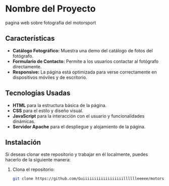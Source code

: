 # Nombre del Proyecto

pagina web sobre fotografia del motorsport

## Características

- **Catálogo Fotográfico:** Muestra una demo del catálogo de fotos del fotógrafo.
- **Formulario de Contacto:** Permite a los usuarios contactar al fotógrafo directamente.
- **Responsive:** La página está optimizada para verse correctamente en dispositivos móviles y de escritorio.

## Tecnologías Usadas

- **HTML** para la estructura básica de la página.
- **CSS** para el estilo y diseño visual.
- **JavaScript** para la interacción con el usuario y funcionalidades dinámicas.
- **Servidor Apache** para el despliegue y alojamiento de la página.

## Instalación

Si deseas clonar este repositorio y trabajar en él localmente, puedes hacerlo de la siguiente manera:

1. Clona el repositorio:
   ```bash
   git clone https://github.com/Guiiiiiiiiiiiiiiiiiilllllleeeee/motorsport-fotography.git
